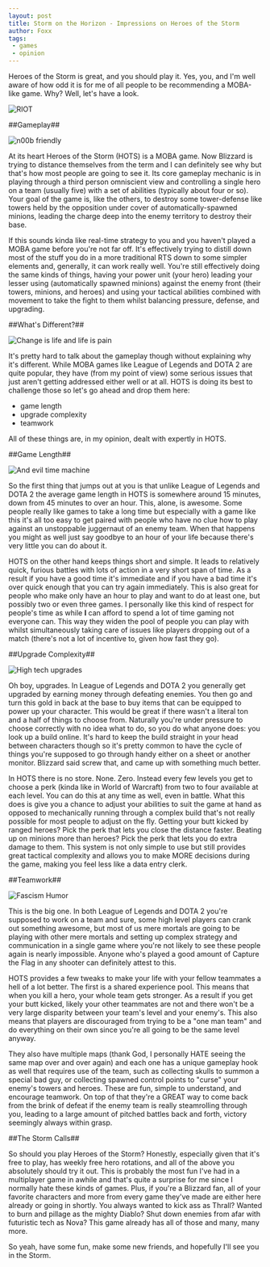 ```yaml
---
layout: post
title: Storm on the Horizon - Impressions on Heroes of the Storm
author: Foxx
tags:
 - games
 - opinion
---
```

Heroes of the Storm is great, and you should play it.  Yes, you, and I'm well aware of how odd it is for me of all people to be recommending a MOBA-like game.  Why?  Well, let's have a look.

![RIOT](/images/demotivation.us_RIOT-WTF-is-this-shit_134073131930.jpg)

##Gameplay##

![n00b friendly](/images/noob_medium.gif)

At its heart Heroes of the Storm (HOTS) is a MOBA game.  Now Blizzard is trying to distance themselves from the term and I can definitely see why but that's how most people are going to see it.  Its core gameplay mechanic is in playing through a third person omniscient view and controlling a single hero on a team (usually five) with a set of abilities (typically about four or so).  Your goal of the game is, like the others, to destroy some tower-defense like towers held by the opposition under cover of automatically-spawned minions, leading the charge deep into the enemy territory to destroy their base.

If this sounds kinda like real-time strategy to you and you haven't played a MOBA game before you're not far off.  It's effectively trying to distill down most of the stuff you do in a more traditional RTS down to some simpler elements and, generally, it can work really well.  You're still effectively doing the same kinds of things, having your power unit (your hero) leading your lesser using (automatically spawned minions) against the enemy front (their towers, minions, and heroes) and using your tactical abilities combined with movement to take the fight to them whilst balancing pressure, defense, and upgrading.

##What's Different?##

![Change is life and life is pain](/images/change-funny-motivational-poster.jpg)

It's pretty hard to talk about the gameplay though without explaining why it's different.  While MOBA games like League of Legends and DOTA 2 are quite popular, they have (from my point of view) some serious issues that just aren't getting addressed either well or at all.  HOTS is doing its best to challenge those so let's go ahead and drop them here:

* game length
* upgrade complexity
* teamwork

All of these things are, in my opinion, dealt with expertly in HOTS.

##Game Length##

![And evil time machine](/images/funny-time-money-quote.jpg)

So the first thing that jumps out at you is that unlike League of Legends and DOTA 2 the average game length in HOTS is somewhere around 15 minutes, down from 45 minutes to over an hour.  This, alone, is awesome.  Some people really like games to take a long time but especially with a game like this it's all too easy to get paired with people who have no clue how to play against an unstoppable juggernaut of an enemy team.  When that happens you might as well just say goodbye to an hour of your life because there's very little you can do about it.

HOTS on the other hand keeps things short and simple.  It leads to relatively quick, furious battles with lots of action in a very short span of time.  As a result if you have a good time it's immediate and if you have a bad time it's over quick enough that you can try again immediately.  This is also great for people who make only have an hour to play and want to do at least one, but possibly two or even three games.  I personally like this kind of respect for people's time as while __I__ can afford to spend a lot of time gaming not everyone can.  This way they widen the pool of people you can play with whilst simultaneously taking care of issues like players dropping out of a match (there's not a lot of incentive to, given how fast they go).

##Upgrade Complexity##

![High tech upgrades](/images/12422596.jpg)

Oh boy, upgrades.  In League of Legends and DOTA 2 you generally get upgraded by earning money through defeating enemies.  You then go and turn this gold in back at the base to buy items that can be equipped to power up your character.  This would be great if there wasn't a literal ton and a half of things to choose from.  Naturally you're under pressure to choose correctly with no idea what to do, so you do what anyone does:  you look up a build online.  It's hard to keep the build straight in your head between characters though so it's pretty common to have the cycle of things you're supposed to go through handy either on a sheet or another monitor.  Blizzard said screw that, and came up with something much better.

In HOTS there is no store.  None.  Zero.  Instead every few levels you get to choose a perk (kinda like in World of Warcraft) from two to four available at each level.  You can do this at any time as well, even in battle.  What this does is give you a chance to adjust your abilities to suit the game at hand as opposed to mechanically running through a complex build that's not really possible for most people to adjust on the fly.  Getting your butt kicked by ranged heroes?  Pick the perk that lets you close the distance faster.  Beating up on minions more than heroes?  Pick the perk that lets you do extra damage to them.  This system is not only simple to use but still provides great tactical complexity and allows you to make MORE decisions during the game, making you feel less like a data entry clerk.

##Teamwork##

![Fascism Humor](/images/Darth_52a8a7_202445.jpg)

This is the big one.  In both League of Legends and DOTA 2 you're supposed to work on a team and sure, some high level players can crank out something awesome, but most of us mere mortals are going to be playing with other mere mortals and setting up complex strategy and communication in a single game where you're not likely to see these people again is nearly impossible.  Anyone who's played a good amount of Capture the Flag in any shooter can definitely attest to this.

HOTS provides a few tweaks to make your life with your fellow teammates a hell of a lot better.  The first is a shared experience pool.  This means that when you kill a hero, your whole team gets stronger.  As a result if you get your butt kicked, likely your other teammates are not and there won't be a very large disparity between your team's level and your enemy's.  This also means that players are discouraged from trying to be a "one man team" and do everything on their own since you're all going to be the same level anyway.

They also have multiple maps (thank God, I personally HATE seeing the same map over and over again) and each one has a unique gameplay hook as well that requires use of the team, such as collecting skulls to summon a special bad guy, or collecting spawned control points to "curse" your enemy's towers and heroes.  These are fun, simple to understand, and encourage teamwork.  On top of that they're a GREAT way to come back from the brink of defeat if the enemy team is really steamrolling through you, leading to a large amount of pitched battles back and forth, victory seemingly always within grasp.

##The Storm Calls##

So should you play Heroes of the Storm?  Honestly, especially given that it's free to play, has weekly free hero rotations, and all of the above you absolutely should try it out.  This is probably the most fun I've had in a multiplayer game in awhile and that's quite a surprise for me since I normally hate these kinds of games.  Plus, if you're a Blizzard fan, all of your favorite characters and more from every game they've made are either here already or going in shortly.  You always wanted to kick ass as Thrall?  Wanted to burn and pillage as the mighty Diablo?  Shut down enemies from afar with futuristic tech as Nova?  This game already has all of those and many, many more.

So yeah, have some fun, make some new friends, and hopefully I'll see you in the Storm.
